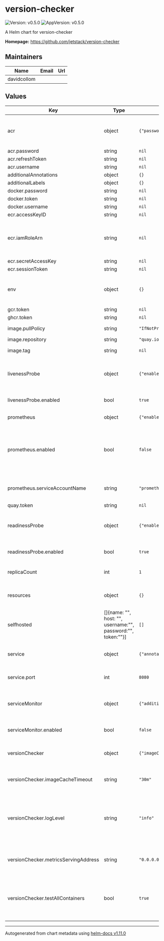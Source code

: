 # version-checker

![Version: v0.5.0](https://img.shields.io/badge/Version-v0.5.0-informational?style=flat-square) ![AppVersion: v0.5.0](https://img.shields.io/badge/AppVersion-v0.5.0-informational?style=flat-square)

A Helm chart for version-checker

**Homepage:** <https://github.com/jetstack/version-checker>

## Maintainers

| Name | Email | Url |
| ---- | ------ | --- |
| davidcollom |  |  |

## Values

| Key | Type | Default | Description |
|-----|------|---------|-------------|
| acr | object | `{"password":null,"refreshToken":null,"username":null}` | Azure Container Registry Credentials Configuration |
| acr.password | string | `nil` |  |
| acr.refreshToken | string | `nil` |  |
| acr.username | string | `nil` |  |
| additionalAnnotations | object | `{}` |  |
| additionalLabels | object | `{}` |  |
| docker.password | string | `nil` |  |
| docker.token | string | `nil` |  |
| docker.username | string | `nil` |  |
| ecr.accessKeyID | string | `nil` |  |
| ecr.iamRoleArn | string | `nil` | Provide AWS EKS Iam Role ARN following: [Specify A ServiceAccount Role](https://docs.aws.amazon.com/eks/latest/userguide/specify-service-account-role.html) |
| ecr.secretAccessKey | string | `nil` |  |
| ecr.sessionToken | string | `nil` |  |
| env | object | `{}` | Can be used to provide custom environment variables e.g. proxy settings |
| gcr.token | string | `nil` |  |
| ghcr.token | string | `nil` |  |
| image.pullPolicy | string | `"IfNotPresent"` | Set the Image Pull Policy |
| image.repository | string | `"quay.io/jetstack/version-checker"` |  |
| image.tag | string | `nil` | Override the chart version |
| livenessProbe | object | `{"enabled":true,"httpGet":{"path":"/readyz","port":8080},"initialDelaySeconds":3,"periodSeconds":3}` | Configure the healthcheck probe for version-checker |
| livenessProbe.enabled | bool | `true` | Enable/Disable the setting of a livenessProbe |
| prometheus | object | `{"enabled":false,"replicas":1,"serviceAccountName":"prometheus"}` | Prometheus Operator |
| prometheus.enabled | bool | `false` | Deploy a Prometheus-Operator Prometheus Object to collect version-checker metrics |
| prometheus.serviceAccountName | string | `"prometheus"` | ServiceAccount for new Prometheus Object |
| quay.token | string | `nil` |  |
| readinessProbe | object | `{"enabled":true,"httpGet":{"path":"/readyz","port":8080},"initialDelaySeconds":3,"periodSeconds":3}` | Configure the readiness probe for version-checker |
| readinessProbe.enabled | bool | `true` | Enable/Disable the setting of a readinessProbe |
| replicaCount | int | `1` | Replica Count for version-checker |
| resources | object | `{}` | Setup version-checkers resource requests/limits |
| selfhosted | []{name: "", host: "", username:"", password:"", token:""}] | `[]` | Setup a number of SelfHosted Repositories and their credentials |
| service | object | `{"annotations":{},"labels":{},"port":8080}` | Configure version-checkers Service |
| service.port | int | `8080` | Port to expose within the service |
| serviceMonitor | object | `{"additionalLabels":{},"enabled":false}` | Configure a Prometheus-Operator ServiceMonitor object |
| serviceMonitor.enabled | bool | `false` | Disable/Enable ServiceMonitor Object |
| versionChecker | object | `{"imageCacheTimeout":"30m","logLevel":"info","metricsServingAddress":"0.0.0.0:8080","testAllContainers":true}` | Configure version-checkers behaviour |
| versionChecker.imageCacheTimeout | string | `"30m"` | How long to hold on to image tags and their versions |
| versionChecker.logLevel | string | `"info"` | Configure version-checkers logging, valid options are: debug, info, warn, error, fatal, panic |
| versionChecker.metricsServingAddress | string | `"0.0.0.0:8080"` | Port/interface to which version-checker should bind too |
| versionChecker.testAllContainers | bool | `true` | Enable/Disable the requirement for an enable.version-checker.io annotation on pods. |

----------------------------------------------
Autogenerated from chart metadata using [helm-docs v1.11.0](https://github.com/norwoodj/helm-docs/releases/v1.11.0)
